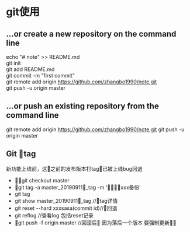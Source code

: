 
# git使用

## …or create a new repository on the command line
echo "# note" >> README.md  
git init  
git add README.md  
git commit -m "first commit"  
git remote add origin    https://github.com/zhangbo1990/note.git  
git push -u origin master  

## …or push an existing repository from the command line  

git remote add origin https://github.com/zhangbo1990/note.git
git push -u origin master


## Git tag
新功能上线前，这之前的发布版本打tag已被上线bug回退
  
  - git checkout master
  - git tag -a master_20190911_tag -m 'xxx备份'
  - git tag 
  - git show master_20190911_tag //tag详情
  - git reset --hard xxxsasa(commit id)//回退
  - git reflog //查看log 包括reset记录
  - git push -f origin master //回滚后  因为落后一个版本  要强制更新